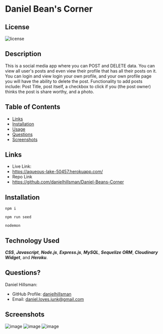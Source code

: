 # Daniel Bean's Corner

  ## License

  ![license](https://img.shields.io/static/v1?label=license&message=LABD&color=success)
  
  ## Description
  This is a social media app where you can POST and DELETE data. You can view all user's posts and even view their profile that has all their posts on it. You can login and view login your own profile, and your own profile page you will have the ability to delete the post. Functionality to add posts include: Post Title, post itself, a checkbox to click if you (the post owner) thinks the post is share worthy, and a photo.
  
  ## Table of Contents
  
  * [Links](#links)
  * [Installation](#installation)
  * [Usage](#usage)
  * [Questions](#questions)
  * [Screenshots](#screenshots)

  ## Links
  * Live Link:
  * https://aqueous-lake-50457.herokuapp.com/
  * Repo Link
  * https://github.com/danielhillsman/Daniel-Beans-Corner
  
  ## Installation
  ````
  npm i
  ````
  ````
  npm run seed
  ````
  ````
  nodemon
  ````
    
  ## Technology Used
***CSS***, ***Javascript***, ***Node.js***, ***Express.js***, ***MySQL***, ***Sequelize ORM***, ***Cloudinary Widget***, and ***Heroku***.

  ## Questions?

Daniel Hillsman: 
  * GitHub Profile: [danielhillsman](https://github.com/danielhillsman)
  * Email: daniel.loves.junk@gmail.com

  ## Screenshots
![image](https://user-images.githubusercontent.com/99533951/165861076-92e49335-2214-40bd-81a4-0f1f696fbcfc.png)
![image](https://user-images.githubusercontent.com/99533951/165861090-548e809a-7553-436f-9e03-d991174bc0a0.png)
![image](https://user-images.githubusercontent.com/99533951/165861098-a59ff7d1-d0ad-433b-b38f-198a428c91e3.png)

 
